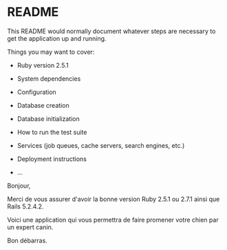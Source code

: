 # README

This README would normally document whatever steps are necessary to get the
application up and running.

Things you may want to cover:

* Ruby version 2.5.1

* System dependencies

* Configuration

* Database creation

* Database initialization

* How to run the test suite

* Services (job queues, cache servers, search engines, etc.)

* Deployment instructions

* ...

Bonjour,

Merci de vous assurer d'avoir la bonne version Ruby 2.5.1 ou 2.7.1 ainsi que Rails 5.2.4.2.

Voici une application qui vous permettra de faire promener votre chien par un expert canin.

Bon débarras.